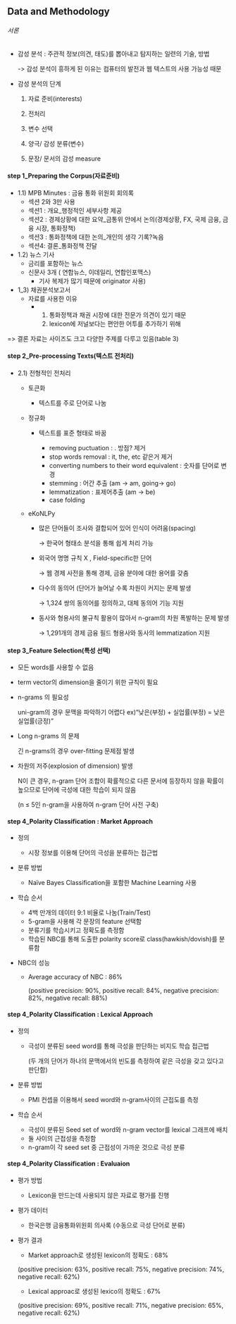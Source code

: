## Data and Methodology

###### 서론

- 감성 분석 : 주관적 정보(의견, 태도)를 뽑아내고 탐지하는 일련의 기술, 방법

  -> 감성 분석이 흥하게 된 이유는 컴퓨터의 발전과 웹 텍스트의 사용 가능성 때문

- 감성 분석의 단계

  1) 자료 준비(interests)

  2) 전처리

  3) 변수 선택

  4) 양극/ 감성 분류(변수)

  5) 문장/ 문서의 감성 measure

  

#### step 1_Preparing the Corpus(자료준비)

- 1.1) MPB Minutes : 금융 통화 위원회 회의록
  - 섹션 2와 3만 사용
  - 섹션1 : 개요_행정적인 세부사항 제공
  - 섹션2 :  경제상황에 대한 요약_금통위 안에서 논의(경제상황, FX, 국제 금융, 금융 시장, 통화정책)
  - 섹션3 : 통화정책에 대한 논의_개인의 생각 기록?녹음
  - 섹션4: 결론_통화정책 전달
- 1.2) 뉴스 기사
  - 금리를 포함하는 뉴스
  - 신문사 3개 ( 연합뉴스, 이데일리, 연합인포맥스)
    - 기사 복제가 많기 때문에 originator 사용)
- 1_3) 채권분석보고서
  - 자료를 사용한 이유
    - 1. 통화정책과 채권 시장에 대한 전문가 의견이 있기 때문
      2. lexicon에 저널보다는 편안한 어투를 추가하기 위해

=> 결론 자료는 사이즈도 크고 다양한 주제를 다루고 있음(table 3)



#### step 2_Pre-processing Texts(텍스트 전처리)

- 2.1) 전형적인 전처리

  - 토큰화

    - 텍스트를 주로 단어로 나눔

  - 정규화

    - 텍스트를  표준 형태로 바꿈

      - removing puctuation : . 방점? 제거
      - stop words removal : it, the, etc 같은거 제거
      - converting numbers to their word equivalent : 숫자를 단어로 변경
      - stemming : 어간 추출 (am -> am, going-> go)
      - lemmatization : 표제어추출 (am -> be)
      - case folding

  - eKoNLPy
  
    - 많은 단어들이 조사와 결합되어 있어 인식이 어려움(spacing)
  
      → 한국어 형태소 분석을 통해 쉽게 처리 가능
  
    - 외국어 명명 규칙 X , Field-specific한 단어
  
      → 웹 경제 사전을 통해 경제, 금융 분야에 대한 용어를 갖춤
  
    - 다수의 동의어 (단어가 늘어날 수록 차원이 커지는 문제 발생
  
      → 1,324 쌍의 동의어를 정의하고, 대체 동의어 기능 지원
  
    - 동사와 형용사의 불규칙 활용이 많아서 n-gram의 차원 폭발하는 문제 발생
  
      → 1,291개의 경제 금융 필드 형용사와 동사의 lemmatization 지원



#### step 3_Feature Selection(특성 선택)

- 모든 words를 사용할 수 없음
- term vector의 dimension을 줄이기 위한 규칙이 필요



- n-grams 의 필요성 

   uni-gram의 경우 문맥을 파악하기 어렵다
   ex)“낮은(부정) + 실업률(부정) = 낮은 실업률(긍정)”

- Long n-grams 의 문제

  긴 n-grams의 경우 over-fitting 문제점 발생

- 차원의 저주(explosion of dimension) 발생

  N이 큰 경우, n-gram 단어 조합이 확률적으로 다른 문서에 등장하지 않을 확률이 높으므로 단어에 극성에 대한 학습이 되지 않음

  (n ≤ 5인 n-gram을 사용하여 n-gram 단어 사전 구축)

#### step 4_Polarity Classification : Market Approach

- 정의

  - 시장 정보를 이용해 단어의 극성을 분류하는 접근법

- 분류 방법

  - Naïve Bayes Classification을 포함한 Machine Learning 사용

- 학습 순서

  - 4백 만개의 데이터 9:1 비율로 나눔(Train/Test)
  - 5-gram을 사용해 각 문장의 feature 선택함
  - 분류기를 학습시키고 정확도를 측정함
  - 학습된 NBC를 통해 도출한 polarity score로 class(hawkish/dovish)를 분류함

- NBC의 성능

  - Average accuracy of NBC : 86%

    (positive precision: 90%, positive recall: 84%, negative precision: 82%, negative recall: 88%)

#### step 4_Polarity Classification : Lexical Approach

- 정의

  - 극성이 분류된 seed word를 통해 극성을 판단하는 비지도 학습 접근법

    (두 개의 단어가 하나의 문맥에서의 빈도를 측정하여 같은 극성을 갖고 있다고 판단함)

- 분류 방법
  - PMI 컨셉을 이용해서 seed word와 n-gram사이의 근접도를 측정
- 학습 순서
  - 극성이 분류된 Seed set of word와 n-gram vector를 lexical 그래프에 배치
  - 둘 사이의 근접성을 측정함
  - n-gram이 각 seed set 중 근접성이 가까운 것으로 극성 분류



#### step 4_Polarity Classification : Evaluaion

- 평가 방법
  - Lexicon을 만드는데 사용되지 않은 자료로 평가를 진행

- 평가 데이터
  - 한국은행 금융통화위원회 의사록 (수동으로 극성 단어로 분류)

- 평가 결과

  - Market approach로 생성된 lexicon의 정확도 : 68%

  (positive precision: 63%, positive recall: 75%, negative precision: 74%, negative recall: 62%)

  - Lexical approac로 생성된 lexico의 정확도 : 67%

  (positive precision: 69%, positive recall: 71%, negative precision: 65%, negative recall: 62%)

  